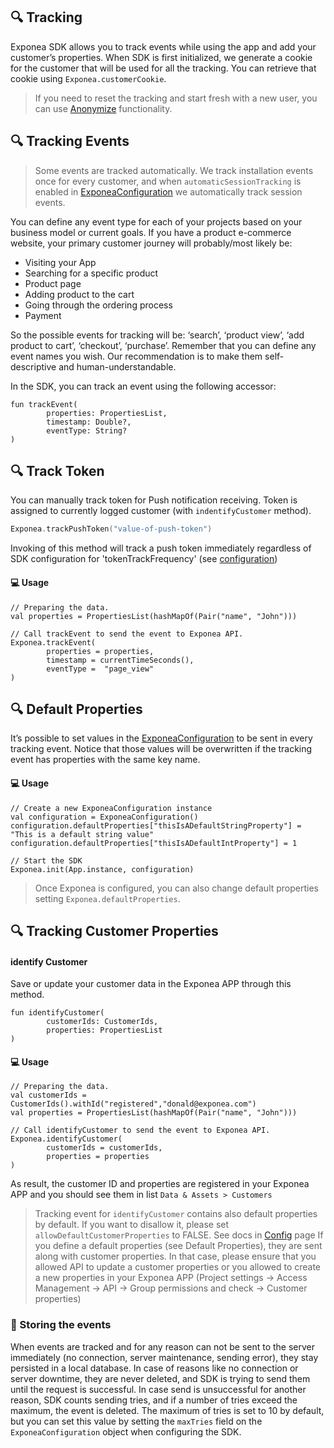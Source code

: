 
## 🔍 Tracking
Exponea SDK allows you to track events while using the app and add your customer’s properties. When SDK is first initialized, we generate a cookie for the customer that will be used for all the tracking. You can retrieve that cookie using `Exponea.customerCookie`.

> If you need to reset the tracking and start fresh with a new user, you can use [Anonymize](./ANONYMIZE.md) functionality.

## 🔍 Tracking Events
> Some events are tracked automatically. We track installation events once for every customer, and when `automaticSessionTracking` is enabled in [ExponeaConfiguration](./CONFIG.md) we automatically track session events.

You can define any event type for each of your projects based on your business model or current goals. If you have a product e-commerce website, your primary customer journey will probably/most likely be:

* Visiting your App
* Searching for a specific product
* Product page
* Adding product to the cart
* Going through the ordering process
* Payment

So the possible events for tracking will be: ‘search’, ‘product view’, ‘add product to cart’, ‘checkout’, ‘purchase’. Remember that you can define any event names you wish. Our recommendation is to make them self-descriptive and human-understandable.

In the SDK, you can track an event using the following accessor:

```
fun trackEvent(
        properties: PropertiesList,
        timestamp: Double?,
        eventType: String?
)
```

## 🔍 Track Token

You can manually track token for Push notification receiving. Token is assigned to currently logged customer (with `indentifyCustomer` method).

```swift
Exponea.trackPushToken("value-of-push-token")
```

Invoking of this method will track a push token immediately regardless of SDK configuration for 'tokenTrackFrequency' (see [configuration](CONFIG.md))

#### 💻 Usage

```
// Preparing the data.
val properties = PropertiesList(hashMapOf(Pair("name", "John")))

// Call trackEvent to send the event to Exponea API.
Exponea.trackEvent(
        properties = properties,
        timestamp = currentTimeSeconds(),
        eventType =  "page_view"
)
```

## 🔍 Default Properties

It’s possible to set values in the [ExponeaConfiguration](../Documentation/CONFIG.md) to be sent in every tracking event. Notice that those values will be overwritten if the tracking event has properties with the same key name.

#### 💻 Usage

```
// Create a new ExponeaConfiguration instance
val configuration = ExponeaConfiguration()
configuration.defaultProperties["thisIsADefaultStringProperty"] = "This is a default string value"
configuration.defaultProperties["thisIsADefaultIntProperty"] = 1

// Start the SDK
Exponea.init(App.instance, configuration)
```

> Once Exponea is configured, you can also change default properties setting `Exponea.defaultProperties`.

## 🔍 Tracking Customer Properties

#### identify Customer

Save or update your customer data in the Exponea APP through this method.

```
fun identifyCustomer(
        customerIds: CustomerIds,
        properties: PropertiesList
)
```

#### 💻 Usage

```
// Preparing the data.
val customerIds = CustomerIds().withId("registered","donald@exponea.com")
val properties = PropertiesList(hashMapOf(Pair("name", "John")))

// Call identifyCustomer to send the event to Exponea API.
Exponea.identifyCustomer(
        customerIds = customerIds,
        properties = properties
)
```
As result, the customer ID and properties are registered in your Exponea APP and you should see them in list `Data & Assets > Customers`
> Tracking event for `identifyCustomer` contains also default properties by default. If you want to disallow it, please set `allowDefaultCustomerProperties` to FALSE. See docs in [Config](CONFIG.md) page
> If you define a default properties (see Default Properties), they are sent along with customer properties.
> In that case, please ensure that you allowed API to update a customer properties or you allowed to create a new properties in your Exponea APP (Project settings -> Access Management -> API -> Group permissions and check -> Customer properties)

### 🧳 Storing the events

When events are tracked and for any reason can not be sent to the server immediately (no connection, server maintenance, sending error), they stay persisted in a local database. In case of reasons like no connection or server downtime, they are never deleted, and SDK is trying to send them until the request is successful. In case send is unsuccessful for another reason, SDK counts sending tries, and if a number of tries exceed the maximum, the event is deleted. The maximum of tries is set to 10 by default, but you can set this value by setting the `maxTries` field on the `ExponeaConfiguration` object when configuring the SDK. 
